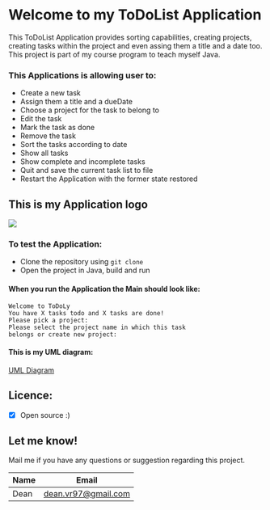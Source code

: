 # Welcome to my ToDoList Application
This ToDoList Application provides sorting capabilities, creating projects,
creating tasks within the project and even assing them a title and a date too.
This project is part of my course program to teach myself Java.



### This Applications is allowing user to:
  <!-- UL -->
  * Create a new task
  * Assign them a title and a dueDate
  * Choose a project for the task to belong to
  * Edit the task
  * Mark the task as done
  * Remove the task
  * Sort the tasks according to date
  * Show all tasks
   * Show complete and incomplete tasks
   * Quit and save the current task list to file
   * Restart the Application with the former state restored

## This is my Application logo
  ![](https://www.myclientsplus.com/media/1007/task2fpractice-management.png)

### To test the Application:
* Clone the repository using ```git clone```
* Open the project in Java, build and run

#### When you run the Application the Main should look like:
```
Welcome to ToDoLy
You have X tasks todo and X tasks are done!
Please pick a project:
Please select the project name in which this task
belongs or create new project:
```
#### This is my UML diagram:
[UML Diagram](https://github.com/deannvr/TODOListApp.sda/blob/feature/diagram/TodoListAppUmlDiagram.png)


## Licence:
* [x] Open source :)

## Let me know!
Mail me if you have any questions or suggestion regarding this project.

<!-- Tables -->
| Name | Email               |
| ---- | ------------------- |
| Dean | dean.vr97@gmail.com |
